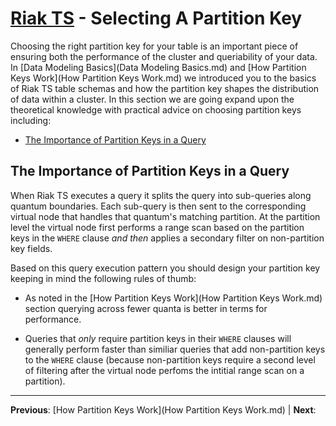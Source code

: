 # [Riak TS](README.md) - Selecting A Partition Key

Choosing the right partition key for your table is an important piece of ensuring both the performance of the cluster and queriability of your data. In [Data Modeling Basics](Data Modeling Basics.md) and [How Partition Keys Work](How Partition Keys Work.md) we introduced you to the basics of Riak TS table schemas and how the partition key shapes the distribution of data within a cluster. In this section we are going expand upon the theoretical knowledge with practical advice on choosing partition keys including:

* [The Importance of Partition Keys in a Query](#the-importance-of-partition-keys-in-a-query) 

## The Importance of Partition Keys in a Query

When Riak TS executes a query it splits the query into sub-queries along quantum boundaries. Each sub-query is then sent to the corresponding virtual node that handles that quantum's matching partition. At the partition level the virtual node first performs a range scan based on the partition keys in the ``` WHERE ``` clause _and then_ applies a secondary filter on non-partition key fields.

Based on this query execution pattern you should design your partition key keeping in mind the following rules of thumb:

* As noted in the [How Partition Keys Work](How Partition Keys Work.md) section querying across fewer quanta is better in terms for performance.

* Queries that _only_ require partition keys in their ``` WHERE ``` clauses will generally perform faster than similiar queries that add non-partition keys to the ``` WHERE ``` clause (because non-partition keys require a second level of filtering after the virtual node perfoms the intitial range scan on a partition).




---

 **Previous**: [How Partition Keys Work](How Partition Keys Work.md) | **Next**: 